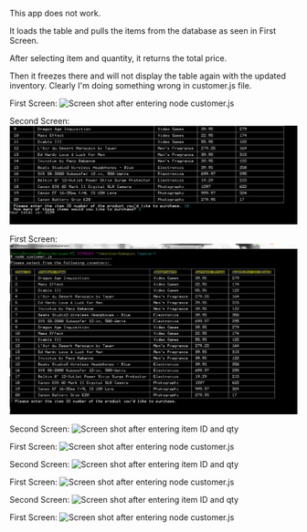 This app does not work.

It loads the table and pulls the items from the database as seen in First Screen.

After selecting item and quantity, it returns the total price.

Then it freezes there and will not display the table again with the updated inventory.  Clearly I'm doing something wrong in customer.js file.

First Screen:  ![Screen shot after entering node customer.js](../assets/images/firstscreen.jpg "First Screen")

Second Screen: ![Screen shot after entering item ID and qty](/assets/images/secondscreen.jpg "Second Screen")

First Screen:  ![Screen shot after entering node customer.js](assets/images/firstscreen.jpg "First Screen")

Second Screen: ![Screen shot after entering item ID and qty](../images/secondscreen.jpg "Second Screen")

First Screen:  ![Screen shot after entering node customer.js](/images/firstscreen.jpg "First Screen")

Second Screen: ![Screen shot after entering item ID and qty](images/secondscreen.jpg "Second Screen")

First Screen:  ![Screen shot after entering node customer.js](../firstscreen.jpg "First Screen")

Second Screen: ![Screen shot after entering item ID and qty](/secondscreen.jpg "Second Screen")

First Screen:  ![Screen shot after entering node customer.js](firstscreen.jpg "First Screen")
